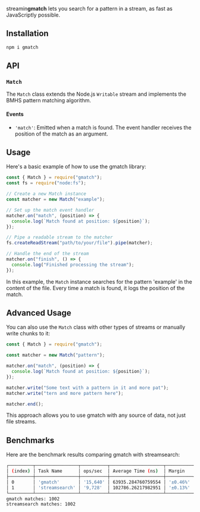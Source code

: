streamin**gmatch** lets you search for a pattern in a stream, as fast as JavaScriptly possible.

## Installation

```sh
npm i gmatch
```

## API

### `Match`

The `Match` class extends the Node.js `Writable` stream and implements the BMHS pattern matching algorithm.

#### Events

- `'match'`: Emitted when a match is found. The event handler receives the position of the match as an argument.

## Usage

Here's a basic example of how to use the gmatch library:

```js
const { Match } = require("gmatch");
const fs = require("node:fs");

// Create a new Match instance
const matcher = new Match("example");

// Set up the match event handler
matcher.on("match", (position) => {
  console.log(`Match found at position: ${position}`);
});

// Pipe a readable stream to the matcher
fs.createReadStream("path/to/your/file").pipe(matcher);

// Handle the end of the stream
matcher.on("finish", () => {
  console.log("Finished processing the stream");
});
```

In this example, the `Match` instance searches for the pattern 'example' in the content of the file. Every time a match is found, it logs the position of the match.

## Advanced Usage

You can also use the `Match` class with other types of streams or manually write chunks to it:

```js
const { Match } = require("gmatch");

const matcher = new Match("pattern");

matcher.on("match", (position) => {
  console.log(`Match found at position: ${position}`);
});

matcher.write("Some text with a pattern in it and more pat");
matcher.write("tern and more pattern here");

matcher.end();
```

This approach allows you to use gmatch with any source of data, not just file streams.

## Benchmarks

Here are the benchmark results comparing gmatch with streamsearch:

```sh
┌─────────┬────────────────┬──────────┬────────────────────┬──────────┬─────────┐
│ (index) │ Task Name      │ ops/sec  │ Average Time (ns)  │ Margin   │ Samples │
├─────────┼────────────────┼──────────┼────────────────────┼──────────┼─────────┤
│ 0       │ 'gmatch'       │ '15,640' │ 63935.284760759554 │ '±0.46%' │ 39103   │
│ 1       │ 'streamsearch' │ '9,728'  │ 102786.26217982951 │ '±0.13%' │ 24323   │
└─────────┴────────────────┴──────────┴────────────────────┴──────────┴─────────┘
gmatch matches: 1002
streamsearch matches: 1002
```
